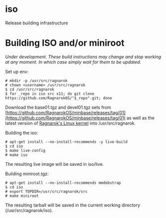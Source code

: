 iso
===

Release building infrastructure

Building ISO and/or miniroot
==========

*Under development. These build instructions may change and stop working
at any moment. In which case simply wait for them to be updated.*

Set up env:

    # mkdir -p /usr/src/ragnarok
    # chown <username> /usr/src/ragnarok
    $ cd /usr/src/ragnarok
    $ for _repo in iso src x11; do git clone https://github.com/RagnarokOS/"$_repo".git; done

Download the base01.tgz and devel01.tgz sets from [https://github.com/RagnarokOS/minbase/releases/tag/01](https://github.com/RagnarokOS/minbase/releases/tag/01)
as well as the latest version of [Ragnarok's Linux kernel](https://github.com/RagnarokOS/kernel-build/releases)
into /usr/src/ragnarok.

Building the iso:

    # apt-get install --no-install-recommends -y live-build
    $ cd iso
    $ make live-config
    # make iso

The resulting live image will be saved in iso/live.

Building miniroot.tgz:

    # apt-get install --no-install-recommends mmdebstrap
    $ cd iso
    # export TOPDIR=/usr/src/ragnarok/src
    # make miniroot

The resulting tarball will be saved in the current working directory (/usr/src/ragnarok/iso).
